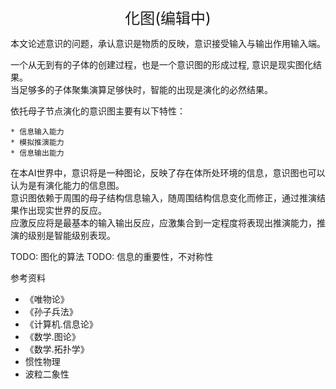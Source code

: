 <center><font size=5>化图(编辑中)</font></center>

本文论述意识的问题，承认意识是物质的反映，意识接受输入与输出作用输入端。<br/>

一个从无到有的子体的创建过程，也是一个意识图的形成过程, 意识是现实图化结果。<br/>
当足够多的子体聚集演算足够快时，智能的出现是演化的必然结果。<br/>

依托母子节点演化的意识图主要有以下特性：
```
* 信息输入能力
* 模拟推演能力
* 信息输出能力
```

在本AI世界中，意识将是一种图论，反映了存在体所处环境的信息，意识图也可以认为是有演化能力的信息图。<br/>
意识图依赖于周围的母子结构信息输入，随周围结构信息变化而修正，通过推演结果作出现实世界的反应。<br/>
应激反应将是最基本的输入输出反应，应激集合到一定程度将表现出推演能力，推演的级别是智能级别表现。<br/>

TODO: 图化的算法
TODO: 信息的重要性，不对称性

参考资料
* 《唯物论》
* 《孙子兵法》
* 《计算机.信息论》
* 《数学.图论》
* 《数学.拓扑学》
* 惯性物理
* 波粒二象性 


